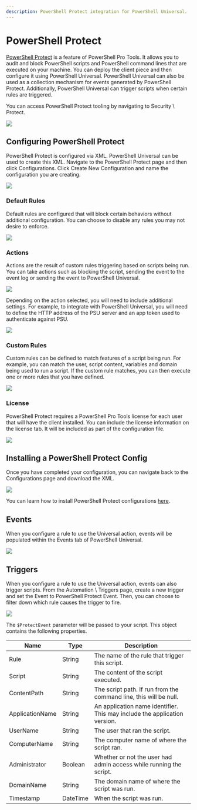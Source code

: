 ```yaml
---
description: PowerShell Protect integration for PowerShell Universal.
---
```


# PowerShell Protect

[PowerShell Protect](https://docs.poshtools.com/powershell-pro-tools-documentation/powershell-protect) is a feature of PowerShell Pro Tools. It allows you to audit and block PowerShell scripts and PowerShell command lines that are executed on your machine. You can deploy the client piece and then configure it using PowerShell Universal. PowerShell Universal can also be used as a collection mechanism for events generated by PowerShell Protect. Additionally, PowerShell Universal can trigger scripts when certain rules are triggered.&#x20;

You can access PowerShell Protect tooling by navigating to Security \ Protect.&#x20;

![](<../../.gitbook/assets/image (326).png>)

## Configuring PowerShell Protect

PowerShell Protect is configured via XML. PowerShell Universal can be used to create this XML. Navigate to the PowerShell Protect page and then click Configurations. Click Create New Configuration and name the configuration you are creating.&#x20;

![](<../../.gitbook/assets/image (418).png>)

### Default Rules

Default rules are configured that will block certain behaviors without additional configuration. You can choose to disable any rules you may not desire to enforce.&#x20;

![](<../../.gitbook/assets/image (348).png>)

### Actions&#x20;

Actions are the result of custom rules triggering based on scripts being run. You can take actions such as blocking the script, sending the event to the event log or sending the event to PowerShell Universal.&#x20;

![](<../../.gitbook/assets/image (343).png>)

Depending on the action selected, you will need to include additional settings. For example, to integrate with PowerShell Universal, you will need to define the HTTP address of the PSU server and an app token used to authenticate against PSU.&#x20;

![](<../../.gitbook/assets/image (339).png>)

### Custom Rules&#x20;

Custom rules can be defined to match features of a script being run. For example, you can match the user, script content, variables and domain being used to run a script. If the custom rule matches, you can then execute one or more rules that you have defined.&#x20;

![](<../../.gitbook/assets/image (338).png>)

### License

PowerShell Protect requires a PowerShell Pro Tools license for each user that will have the client installed. You can include the license information on the license tab. It will be included as part of the configuration file.&#x20;

![](<../../.gitbook/assets/image (310).png>)

## Installing a PowerShell Protect Config

Once you have completed your configuration, you can navigate back to the Configurations page and download the XML.&#x20;

![](<../../.gitbook/assets/image (302).png>)

You can learn how to install PowerShell Protect configurations [here](https://docs.poshtools.com/powershell-pro-tools-documentation/powershell-protect/configuration).&#x20;

## Events

When you configure a rule to use the Universal action, events will be populated within the Events tab of PowerShell Universal.&#x20;

![](<../../.gitbook/assets/image (344).png>)

## Triggers

When you configure a rule to use the Universal action, events can also trigger scripts. From the Automation \ Triggers page, create a new trigger and set the Event to PowerShell Protect Event. Then, you can choose to filter down which rule causes the trigger to fire.&#x20;

![](<../../.gitbook/assets/image (300).png>)

The `$ProtectEvent` parameter will be passed to your script. This object contains the following properties.&#x20;

| Name            | Type     | Description                                                               |
| --------------- | -------- | ------------------------------------------------------------------------- |
| Rule            | String   | The name of the rule that trigger this script.                            |
| Script          | String   | The content of the script executed.                                       |
| ContentPath     | String   | The script path. If run from the command line, this will be null.         |
| ApplicationName | String   | An application name identifier. This may include the application version. |
| UserName        | String   | The user that ran the script.                                             |
| ComputerName    | String   | The computer name of where the script ran.                                |
| Administrator   | Boolean  | Whether or not the user had admin access while running the script.        |
| DomainName      | String   | The domain name of where the script was run.                              |
| Timestamp       | DateTime | When the script was run.                                                  |
